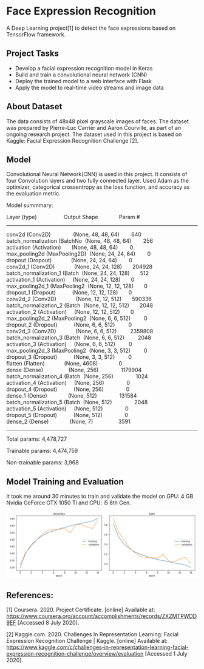 # Face Expression Recognition
A Deep Learning project[1] to detect the face expressions based on TensorFlow framework.

## Project Tasks
* Develop a facial expression recognition model in Keras
* Build and train a convolutional neural network (CNN)
* Deploy the trained model to a web interface with Flask
* Apply the model to real-time video streams and image data

## About Dataset
The data consists of 48x48 pixel grayscale images of faces. The dataset was prepared by Pierre-Luc Carrier and Aaron Courville, as part of an ongoing research project. The dataset used in this project is based on Kaggle: Facial Expression Recognition Challenge [2].

## Model
Convolutional Neural Network(CNN) is used in this project. It consists of four Convolution layers and two fully connected layer. Used Adam as the optimizer, categorical crossentropy as the loss function, and accuracy as the evaluation metric.

Model summmary:

Layer (type)                    Output Shape              Param #      
_________________________________________________________________
conv2d (Conv2D)                 (None, 48, 48, 64)        640  		
batch_normalization (BatchNo    (None, 48, 48, 64)        256       		
activation (Activation)         (None, 48, 48, 64)        0         		
max_pooling2d (MaxPooling2D)    (None, 24, 24, 64)        0         		
dropout (Dropout)               (None, 24, 24, 64)        0         		
conv2d_1 (Conv2D)               (None, 24, 24, 128)       204928    		
batch_normalization_1 (Batch    (None, 24, 24, 128)       512       		
activation_1 (Activation)       (None, 24, 24, 128)       0         		
max_pooling2d_1 (MaxPooling2    (None, 12, 12, 128)       0         		
dropout_1 (Dropout)             (None, 12, 12, 128)       0         		
conv2d_2 (Conv2D)               (None, 12, 12, 512)       590336    		
batch_normalization_2 (Batch    (None, 12, 12, 512)       2048      		
activation_2 (Activation)       (None, 12, 12, 512)       0         		
max_pooling2d_2 (MaxPooling2    (None, 6, 6, 512)         0         		
dropout_2 (Dropout)             (None, 6, 6, 512)         0         		
conv2d_3 (Conv2D)               (None, 6, 6, 512)         2359808   		
batch_normalization_3 (Batch    (None, 6, 6, 512)         2048      		
activation_3 (Activation)       (None, 6, 6, 512)         0         		
max_pooling2d_3 (MaxPooling2    (None, 3, 3, 512)         0         		
dropout_3 (Dropout)             (None, 3, 3, 512)         0         		
flatten (Flatten)               (None, 4608)              0         		
dense (Dense)                   (None, 256)               1179904   		
batch_normalization_4 (Batch    (None, 256)               1024      		
activation_4 (Activation)       (None, 256)               0         		
dropout_4 (Dropout)             (None, 256)               0         		
dense_1 (Dense)                 (None, 512)               131584    		
batch_normalization_5 (Batch    (None, 512)               2048      		
activation_5 (Activation)       (None, 512)               0         		
dropout_5 (Dropout)             (None, 512)               0         		
dense_2 (Dense)                 (None, 7)                 3591      		
_________________________________________________________________

Total params: 4,478,727

Trainable params: 4,474,759

Non-trainable params: 3,968

## Model Training and Evaluation
It took me around 30 minutes to train and validate the model on GPU: 4 GB Nvidia GeForce GTX 1050 Ti and CPU: i5 8th Gen. 

<p align="center">
  <img src="Images\Accuracy.png" alt="Accuracy and Loss Graph">
</p>

## References:
[1] Coursera. 2020. Project Certificate. [online] Available at: <https://www.coursera.org/account/accomplishments/records/ZXZMTPWDD9EF> [Accessed 8 July 2020].

[2] Kaggle.com. 2020. Challenges In Representation Learning: Facial Expression Recognition Challenge | Kaggle. [online] Available at: <https://www.kaggle.com/c/challenges-in-representation-learning-facial-expression-recognition-challenge/overview/evaluation> [Accessed 1 July 2020].

